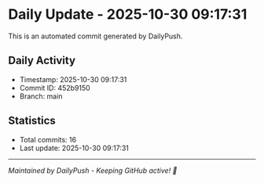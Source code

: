 # Daily Update - 2025-10-30 09:17:31

This is an automated commit generated by DailyPush.

## Daily Activity
- Timestamp: 2025-10-30 09:17:31
- Commit ID: 452b9150
- Branch: main

## Statistics
- Total commits: 16
- Last update: 2025-10-30 09:17:31

---
*Maintained by DailyPush - Keeping GitHub active! 🚀*
